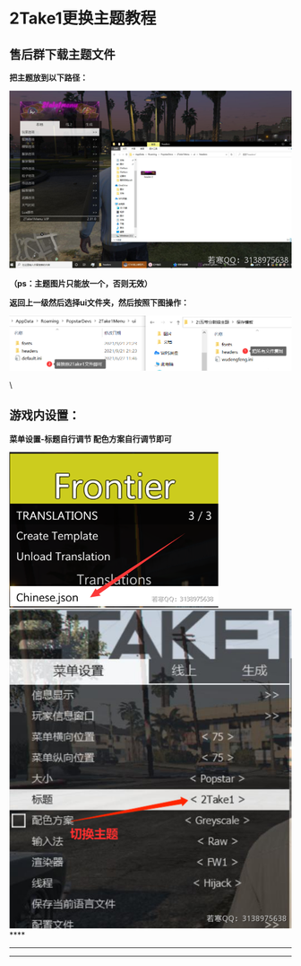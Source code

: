 # 2Take1更换主题教程

## **售后群下载主题文件**

**把主题放到以下路径：**

![](<../../.gitbook/assets/image (56) (1) (1).png>)

**（ps：主题图片只能放一个，否则无效）**

**返回上一级然后选择ui文件夹，然后按照下图操作：**

![](../../.gitbook/assets/6900e98bc30e4d1fb08df9d9240aa6f.png)

\


## **游戏内设置：**

**菜单设置-标题自行调节 配色方案自行调节即可**

****![](<../../.gitbook/assets/image (37) (1) (1) (1).png>)****![](<../../.gitbook/assets/image (40) (1) (1) (1).png>)****

****

****
